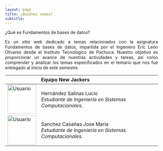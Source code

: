 ```yaml
---
layout: page
title: ¿Quiénes somos?
subtitle: 
---
```

¿Qué es Fundamentos de bases de datos?

<p style="text-align: justify;">Es un sitio web dedicado a temas relacionados con la asignatura Fundamentos de bases de datos, impartida por el Ingeniero Eric León Olivares desde el Instituto Tecnológico de Pachuca. Nuestro objetivo es proporcionar un avance de nuestras actividades y tareas, así como comprender y analizar los temas especificados en el temario que nos fue entregado al inicio de este semestre. </p>

|  | Equipo New Jackers |  
| :------- | :------ | 
| <img src="https://www.firebird.es/wp-content/uploads/2017/01/Linux-avatar.jpeg" width="95" height="95" title="Usuario"> | Hernández Salinas Lucio <br><i>Estudiante de Ingeniería en Sistemas Computacionales.</i>  | 
| <img src="https://basededatostec.github.io/img/32user.png" width="95" height="95" title="Usuario">   | Sanchez Casañas Jose Maria <br><i>Estudiante de Ingeniería en Sistemas Computacionales.</i>   | 
